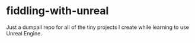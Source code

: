 # fiddling-with-unreal

Just a dumpall repo for all of the tiny projects I create while learning to use Unreal Engine.
